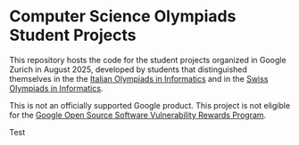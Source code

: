 # Computer Science Olympiads Student Projects

This repository hosts the code for the student projects organized in Google
Zurich in August 2025, developed by students that distinguished themselves in
the the [Italian Olympiads in Informatics](https://olimpiadi-informatica.it) and
in the [Swiss Olympiads in Informatics](https://soi.ch).

This is not an officially supported Google product. This project is not
eligible for the [Google Open Source Software Vulnerability Rewards
Program](https://bughunters.google.com/open-source-security).

Test